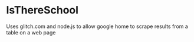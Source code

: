 # IsThereSchool
Uses glitch.com and node.js to allow google home to scrape results from a table on a web page
